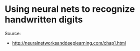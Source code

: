 # Using neural nets to recognize handwritten digits




Source:
   - http://neuralnetworksanddeeplearning.com/chap1.html
